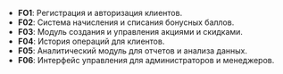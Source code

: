
- **FO1**: Регистрация и авторизация клиентов.
- **F02**: Система начисления и списания бонусных баллов.
- **F03**: Модуль создания и управления акциями и скидками.
- **F04**: История операций для клиентов.
- **F05**: Аналитический модуль для отчетов и анализа данных.
- **F06**: Интерфейс управления для администраторов и менеджеров.

